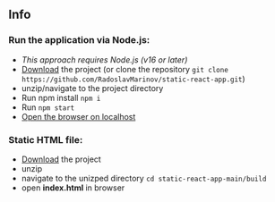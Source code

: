 ## Info

### Run the application via Node.js:
- *This approach requires Node.js (v16 or later)*
- [Download](https://github.com/RadoslavMarinov/static-react-app/archive/refs/heads/main.zip) the project (or clone the repository `git clone https://github.com/RadoslavMarinov/static-react-app.git`)
- unzip/navigate to the project directory
- Run npm install `npm i`
- Run `npm start`
- [Open the browser on localhost](http://localhost:3000/)


### Static HTML file:
- [Download](https://github.com/RadoslavMarinov/static-react-app/archive/refs/heads/main.zip) the project
- unzip
- navigate to the unizped directory `cd static-react-app-main/build`
- open **index.html** in browser